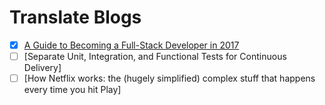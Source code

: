 # Translate Blogs

- [x] [A Guide to Becoming a Full-Stack Developer in 2017](https://oootoko.net/a-guide-to-becoming-a-full-stack-developer/)
- [ ] [Separate Unit, Integration, and Functional Tests for Continuous Delivery]
- [ ] [How Netflix works: the (hugely simplified) complex stuff that happens every time you hit Play]
